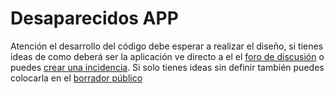 # Desaparecidos APP

Atención el desarrollo del código debe esperar a realizar el diseño, si tienes ideas de como deberá ser la aplicación ve directo a el el [foro de discusión](https://github.com/CodericLatam/DesaparecidosApp/discussions) o puedes [crear una incidencia](https://github.com/CodericLatam/DesaparecidosApp/issues/new/choose).
Si solo tienes ideas sin definir también puedes colocarla en el [borrador público](https://docs.google.com/document/d/1O7WIaDZ6xbdZVGfy8mxN7Gz7EDNQa2DMRT1DQmK8R3g/edit?usp=sharing)
